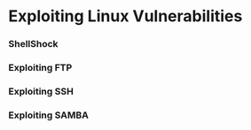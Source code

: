 # Exploiting Linux Vulnerabilities
### ShellShock 
### Exploiting FTP
### Exploiting SSH
### Exploiting SAMBA
